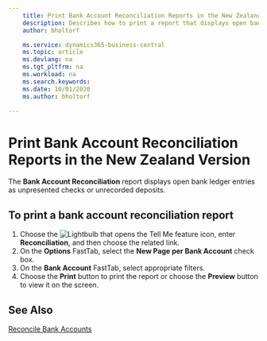 ```yaml
---
    title: Print Bank Account Reconciliation Reports in the New Zealand version
    description: Describes how to print a report that displays open bank ledger entries as unpresented checks or unrecorded deposits in the New Zealand version.
    author: bholtorf

    ms.service: dynamics365-business-central
    ms.topic: article
    ms.devlang: na
    ms.tgt_pltfrm: na
    ms.workload: na
    ms.search.keywords:
    ms.date: 10/01/2020
    ms.author: bholtorf

---
```

# Print Bank Account Reconciliation Reports in the New Zealand Version

The **Bank Account Reconciliation** report displays open bank ledger entries as unpresented checks or unrecorded deposits.  

## To print a bank account reconciliation report  
1.  Choose the ![Lightbulb that opens the Tell Me feature](../../media/ui-search/search_small.png "Tell me what you want to do") icon, enter **Reconciliation**, and then choose the related link.  
2.  On the **Options** FastTab, select the **New Page per Bank Account** check box.  
3.  On the **Bank Account** FastTab, select appropriate filters.  
4.  Choose the **Print** button to print the report or choose the **Preview** button to view it on the screen.  

## See Also  
[Reconcile Bank Accounts](../../bank-how-reconcile-bank-accounts-separately.md)
